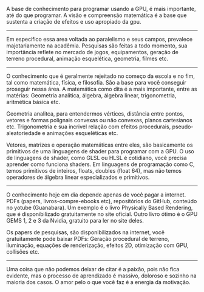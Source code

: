 A base de conhecimento para programar usando a GPU, é mais importante, até do que programar.
A visão e compreensão matemática é a base que sustenta a criação de efeitos e uso apropiado da gpu.

---

Em especifico essa area voltada ao paralelismo e seus campos, prevalece majotariamente na acadêmia.
Pesquisas são feitas a todo momento, sua importãncia reflete no mercado de jogos, equipamentos,
geração de terreno procedural, animação esquelética, geometria, filmes etc.

---

O conhecimento que é geralmente rejeitado no começo da escola e no fim, tal como matemática, física, e filosofia.
São a base para você conseguir proseguir nessa área. A matemática como dita é a mais importante, entre as matérias:
Geometria analitica, álgebra, álgebra linear, trigonometria, aritmética básica etc.

Geometria analitca, para entendermos vértices, distância entre pontos, vetores e formas
polignais convexas ou não convexas, planos cartesianos etc.
Trigonometria e sua incrivel relação com efeitos procedurais, pseudo-aleatoriedade e animações esqueléticas etc.

Vetores, matrizes e operação matemáticas entre eles, são basicamente os primitivos de uma linguagens de shader
para programar com a GPU. O uso de linguagens de shader, como GLSL ou HLSL é cotidiano, você precisa aprender 
como funciona shaders. Em linguagens de programação como C, temos primitivos de inteiros, 
floats, doubles (float 64), mas não temos operadores de álgebra linear especializados e primitivos.

---

O conhecimento hoje em dia depende apenas de você pagar a internet.
PDFs (papers, livros-compre-ebooks etc), repositórios do GitHub, conteúdo no yotube (Guanabara). Um exemplo é o livro Physically Based Rendering, que é disponibilizado gratuitamente
no site oficial. Outro livro ótimo é o GPU GEMS 1, 2 e 3 da Nvidia, gratuito para ler no site deles.

Os papers de pesquisas, são disponibilizados na internet, você gratuitamente pode baixar PDFs:
Geração procedural de terreno, iluminação, equações de renderização, efeitos 2D, otimização com GPU,
collisões etc. 

---

Uma coisa que não podemos deixar de citar é a paixão, pois não fica evidente, mas o processo de aprendizado
é massivo, doloroso e sozinho na maioria dos casos. O amor pelo o que você faz é a energia da motivação.
